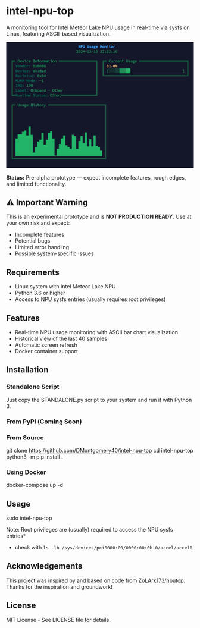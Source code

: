 # intel-npu-top 

A monitoring tool for Intel Meteor Lake NPU usage in real-time via sysfs on Linux, featuring ASCII-based visualization.

![NPU Usage Monitor Screenshot](assets/screenshot.png)

**Status:** Pre-alpha prototype — expect incomplete features, rough edges, and limited functionality.

## ⚠️ Important Warning

This is an experimental prototype and is **NOT PRODUCTION READY**. Use at your own risk and expect:
- Incomplete features
- Potential bugs
- Limited error handling
- Possible system-specific issues

## Requirements

- Linux system with Intel Meteor Lake NPU
- Python 3.6 or higher
- Access to NPU sysfs entries (usually requires root privileges)

## Features

* Real-time NPU usage monitoring with ASCII bar chart visualization
* Historical view of the last 40 samples
* Automatic screen refresh
* Docker container support

## Installation

### Standalone Script

Just copy the STANDALONE.py script to your system and run it with Python 3.

### From PyPI   (Coming Soon)

### From Source

git clone https://github.com/DMontgomery40/intel-npu-top
cd intel-npu-top
python3 -m pip install .

### Using Docker

docker-compose up -d

## Usage

sudo intel-npu-top

Note: Root privileges are (usually) required to access the NPU sysfs entries*

  * check with `ls -lh /sys/devices/pci0000:00/0000:00:0b.0/accel/accel0`

## Acknowledgements

This project was inspired by and based on code from [ZoLArk173/nputop](https://github.com/ZoLArk173/nputop). Thanks for the inspiration and groundwork!

## License

MIT License - See LICENSE file for details.
